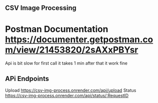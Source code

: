## CSV Image Processing
  # Postman Documentation https://documenter.getpostman.com/view/21453820/2sAXxPBYsr
   Api is bit slow for first call it takes 1 min after that it work fine


## APi Endpoints
  Upload  https://csv-img-process.onrender.com/api/upload
  Status  https://csv-img-process.onrender.com/api/status/:RequestID
   
